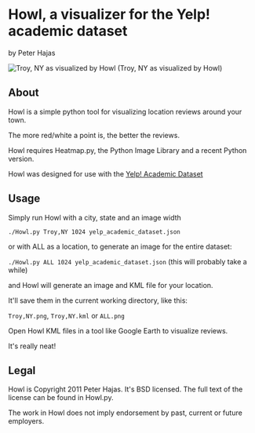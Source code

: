 Howl, a visualizer for the Yelp! academic dataset
=================================================

by Peter Hajas

![Troy, NY as visualized by Howl](http://i.imgur.com/CTOmS.png "Troy, NY")
(Troy, NY as visualized by Howl)

About
-----

Howl is a simple python tool for visualizing location reviews around your town.

The more red/white a point is, the better the reviews.

Howl requires Heatmap.py, the Python Image Library and a recent Python version.

Howl was designed for use with the [Yelp! Academic Dataset](http://www.yelp.com/academic_dataset)

Usage
-----

Simply run Howl with a city, state and an image width

`./Howl.py Troy,NY 1024 yelp_academic_dataset.json`

or with ALL as a location, to generate an image for the entire dataset:

`./Howl.py ALL 1024 yelp_academic_dataset.json`
(this will probably take a while)

and Howl will generate an image and KML file for your location.

It'll save them in the current working directory, like this:

`Troy,NY.png`, `Troy,NY.kml` or `ALL.png`

Open Howl KML files in a tool like Google Earth to visualize reviews.

It's really neat!

Legal
-----

Howl is Copyright 2011 Peter Hajas. It's BSD licensed. The full text of the
license can be found in Howl.py.

The work in Howl does not imply endorsement by past, current or future
employers.

